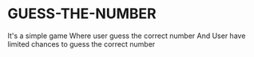 # GUESS-THE-NUMBER

It's a simple game
Where user guess the correct number
And User have limited chances to guess the
correct number 
